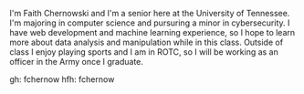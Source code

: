 I'm Faith Chernowski and I'm a senior here at the University of Tennessee. I'm majoring in computer science and pursuring a minor in cybersecurity. I have web development and machine learning experience, so I hope to learn more about data analysis and manipulation while in this class. Outside of class I enjoy playing sports and I am in ROTC, so I will be working as an officer in the Army once I graduate. 

gh: fchernow
hfh: fchernow
